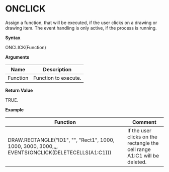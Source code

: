 # ONCLICK

Assign a function, that will be executed, if the user clicks on a
drawing or drawing item. The event handling is only active, if the
process is running.

**Syntax**

ONCLICK(Function)

**Arguments**

| Name     | Description          |
|----------|----------------------|
| Function | Function to execute. |

**Return Value**

TRUE.

**Example**

| Function                                                                                          | Comment                                                                   |
|---------------------------------------------------------------------------------------------------|---------------------------------------------------------------------------|
| DRAW.RECTANGLE("ID1", "", "Rect1", 1000, 1000, 3000, 3000,,,, EVENTS(ONCLICK(DELETECELLS(A1:C1))) | If the user clicks on the rectangle the cell range A1:C1 will be deleted. |
